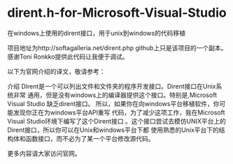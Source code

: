 dirent.h-for-Microsoft-Visual-Studio
====================================

在windows上使用的dirent接口，用于unix到windows的代码移植

项目地址为http://softagalleria.net/dirent.php
github上只是该项目的一个副本。
感谢Toni Ronkko提供此代码让我便于调试。

以下为官网介绍的译文，敬请参考：

介绍
    Dirent是一个可以列出文件和文件夹的程序开发接口。Dirent接口在Unix系统非常
通用，但是没有windows上的编译器提供这个接口。特别是,Microsoft Visual Studio
缺乏dirent接口。
    所以，如果你在向windows平台移植软件，你可能发现你正在为windows平台API重写
代码，为了减少这项工作，我在Microsoft Visual Studio环境下编写了这个Dirent接口
。这个接口尝试去模仿UNIX平台上的Dirent接口，所以你可以在Unix和windows平台下都
使用熟悉的Unix平台下的结构体和函数接口，而不必为了某一个平台修改源代码。

更多内容请大家访问官网。
